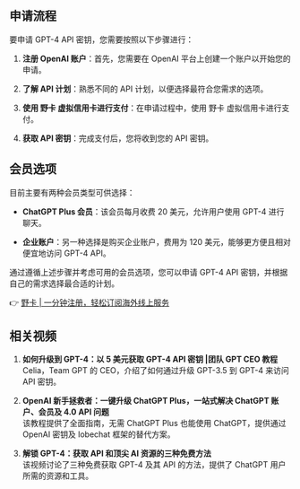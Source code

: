 ## 申请流程

要申请 GPT-4 API 密钥，您需要按照以下步骤进行：

1. **注册 OpenAI 账户**：首先，您需要在 OpenAI 平台上创建一个账户以开始您的申请。
   
2. **了解 API 计划**：熟悉不同的 API 计划，以便选择最符合您需求的选项。

3. **使用 野卡 虚拟信用卡进行支付**：在申请过程中，使用 野卡 虚拟信用卡进行支付。

4. **获取 API 密钥**：完成支付后，您将收到您的 API 密钥。

## 会员选项

目前主要有两种会员类型可供选择：

- **ChatGPT Plus 会员**：该会员每月收费 20 美元，允许用户使用 GPT-4 进行聊天。

- **企业账户**：另一种选择是购买企业账户，费用为 120 美元，能够更方便且相对便宜地访问 GPT-4 API。

通过遵循上述步骤并考虑可用的会员选项，您可以申请 GPT-4 API 密钥，并根据自己的需求选择最合适的计划。

👉 [野卡 | 一分钟注册，轻松订阅海外线上服务](https://bit.ly/bewildcard)

## 相关视频

1. **如何升级到 GPT-4：以 5 美元获取 GPT-4 API 密钥 |团队 GPT CEO 教程**  
Celia，Team GPT 的 CEO，介绍了如何通过升级 GPT-3.5 到 GPT-4 来访问 API 密钥。
   
2. **OpenAI 新手拯救者：一键升级 ChatGPT Plus，一站式解决 ChatGPT 账户、会员及 4.0 API 问题**  
该教程提供了全面指南，无需 ChatGPT Plus 也能使用 ChatGPT，提供通过 OpenAI 密钥及 lobechat 框架的替代方案。

3. **解锁 GPT-4：获取 API 和顶尖 AI 资源的三种免费方法**  
该视频讨论了三种免费获取 GPT-4 及其 API 的方法，提供了 ChatGPT 用户所需的资源和工具。